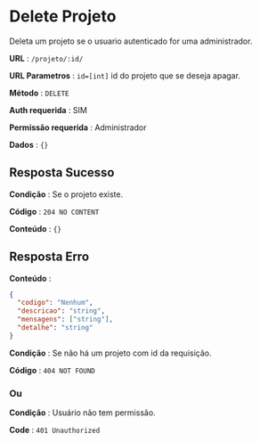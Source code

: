# Delete Projeto

Deleta um projeto se o usuario autenticado for uma administrador.

**URL** : `/projeto/:id/`

**URL Parametros** : `id=[int]` id do projeto que se deseja apagar.

**Método** : `DELETE`

**Auth requerida** : SIM

**Permissão requerida** : Administrador

**Dados** : `{}`

## Resposta Sucesso

**Condição** : Se o projeto existe.

**Código** : `204 NO CONTENT`

**Conteúdo** : `{}`

## Resposta Erro

**Conteúdo** :

```json
{
  "codigo": "Nenhum",
  "descricao": "string",
  "mensagens": ["string"],
  "detalhe": "string"
}
```

**Condição** : Se não há um projeto com id da requisição.

**Código** : `404 NOT FOUND`

### Ou

**Condição** : Usuário não tem permissão.

**Code** : `401 Unauthorized`
